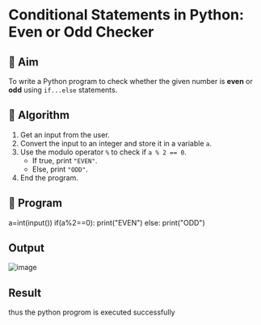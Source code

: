 # Conditional Statements in Python: Even or Odd Checker

## 🎯 Aim
To write a Python program to check whether the given number is **even** or **odd** using `if...else` statements.

## 🧠 Algorithm
1. Get an input from the user.
2. Convert the input to an integer and store it in a variable `a`.
3. Use the modulo operator `%` to check if `a % 2 == 0`.
   - If true, print `"EVEN"`.
   - Else, print `"ODD"`.
4. End the program.

## 🧾 Program
a=int(input())
 if(a%2==0):
     print("EVEN")
 else:
     print("ODD")
## Output
![image](https://github.com/user-attachments/assets/a7e9b92e-ae59-4ecc-a0ac-90f1424593ab)
 
## Result
thus the python progrom is executed successfully
